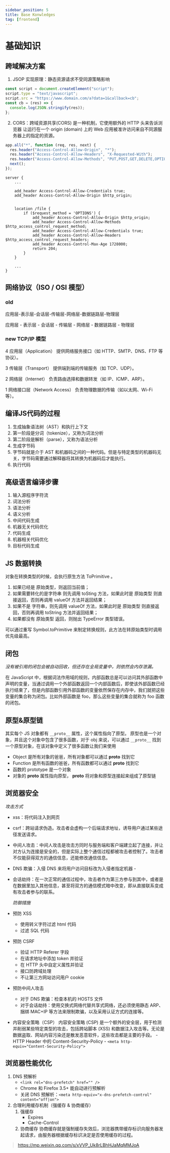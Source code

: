 ```yaml
---
sidebar_position: 5
title: Base Konwledges 
tag: [frontend]
---
```


# 基础知识

## 跨域解决方案
1. JSOP 实现原理：静态资源请求不受同源策略影响

```javascript
const script = document.createElement("script");
script.type = "text/javascript";
script.src = "https://www.domain.com/a?data=1&callback=cb";
const cb = (res) => {
  console.log(JSON.stringify(res));
};
```

2. CORS：跨域资源共享(CORS) 是一种机制，它使用额外的 HTTP 头来告诉浏览器 让运行在一个 origin (domain) 上的 Web 应用被准许访问来自不同源服务器上的指定的资源。

```javascript
app.all("*", function (req, res, next) {
  res.header("Access-Control-Allow-Origin", "*");
  res.header("Access-Control-Allow-Headers", "X-Requested-With");
  res.header("Access-Control-Allow-Methods", "PUT,POST,GET,DELETE,OPTIONS");
  next();
});
```

```shell
server {
    ...

    add_header Access-Control-Allow-Credentials true;
    add_header Access-Control-Allow-Origin $http_origin;


    location /file {
        if ($request_method = 'OPTIONS') {
            add_header Access-Control-Allow-Origin $http_origin;
            add_header Access-Control-Allow-Methods $http_access_control_request_method;
            add_header Access-Control-Allow-Credentials true;
            add_header Access-Control-Allow-Headers $http_access_control_request_headers;
            add_header Access-Control-Max-Age 1728000;
            return 204;
        }
    }

    ...
}
```

## 网络协议（ISO / OSI 模型）

### old
应用层-表示层-会话层-传输层-网络层-数据链路层-物理层

应用层 - 表示层 - 会话层 - 传输层 - 网络层 - 数据链路层 - 物理层

### new TCP/IP 模型

4	应用层（Application）	提供网络服务接口（如 HTTP、SMTP、DNS、FTP 等协议）。

3	传输层（Transport）	提供端到端的传输服务（如 TCP、UDP）。

2	网络层（Internet）	负责路由选择和数据转发（如 IP、ICMP、ARP）。

1	网络接口层（Network Access）	负责物理数据的传输（如以太网、Wi-Fi 等）。


## 编译JS代码的过程
1.  生成抽象语法树（AST）和执行上下文
2.  第一阶段是分词（tokenize），又称为词法分析
3.  第二阶段是解析（parse），又称为语法分析
4.  生成字节码
5.  字节码就是介于 AST 和机器码之间的一种代码。但是与特定类型的机器码无关，字节码需要通过解释器将其转换为机器码后才能执行。
6.  执行代码

## 高级语言编译步骤
1.  输入源程序字符流
2.  词法分析
3.  语法分析
4.  语义分析
5.  中间代码生成
6.  机器无关代码优化
7.  代码生成
8.  机器相关代码优化
9.  目标代码生成

## JS 数据转换
对象在转换类型的时候，会执行原生方法 ToPrimitive 。

1.  如果已经是 原始类型，则返回当前值；
2.  如果需要转化的是字符串 则先调用 toSting 方法，如果此时是 原始类型 则直接返回，否则再调用 valueOf 方法并返回结果；
3.  如果不是 字符串，则先调用 valueOf 方法，如果此时是 原始类型 则直接返回，否则再调用 toString 方法并返回结果；
4.  如果都没有 原始类型 返回，则抛出 TypeError 类型错误。

可以通过重写 Symbol.toPrimitive 来制定转换规则，此方法在转原始类型时调用优先级最高。

## 闭包

_没有被引用的闭包会被自动回收，但还存在全局变量中，则依然会内存泄漏。_

在 JavaScript 中，根据词法作用域的规则，内部函数总是可以访问其外部函数中声明的变量，当通过调用一个外部函数返回一个内部函数后，即使该外部函数已经执行结束了，但是内部函数引用外部函数的变量依然保存在内存中，我们就把这些变量的集合称为闭包。比如外部函数是 foo，那么这些变量的集合就称为 foo 函数的闭包。

## 原型&原型链
其实每个 JS 对象都有 `__proto__` 属性，这个属性指向了原型。
原型也是一个对象，并且这个对象中包含了很多函数，对于 obj 来说，可以通过 `__proto__` 找到一个原型对象，在该对象中定义了很多函数让我们来使用

- Object 是所有对象的爸爸，所有对象都可以通过 **__proto__** 找到它
- Function 是所有函数的爸爸，所有函数都可以通过 **__proto__** 找到它
- 函数的 prototype 是一个对象
- 对象的 **__proto__** 属性指向原型， **__proto__** 将对象和原型连接起来组成了原型链

## 浏览器安全
  _攻击方式_

- xss：将代码注入到网页
- csrf：跨站请求伪造。攻击者会虚构一个后端请求地址，诱导用户通过某些途径发送请求。
- 中间人攻击：中间人攻击是攻击方同时与服务端和客户端建立起了连接，并让对方认为连接是安全的，但是实际上整个通信过程都被攻击者控制了。攻击者不仅能获得双方的通信信息，还能修改通信信息。 
- DNS 欺骗：入侵 DNS 来将用户访问目标改为入侵者指定机器 - 
- 会话劫持：在一次正常的通信过程中，攻击者作为第三方参与到其中，或者是在数据里加入其他信息，甚至将双方的通信模式暗中改变，即从直接联系变成有攻击者参与的联系。
  
  _防御措施_
- 预防 XSS
  - 使用转义字符过滤 html 代码
  - 过滤 SQL 代码
- 预防 CSRF

  - 验证 HTTP Referer 字段
  - 在请求地址中添加 token 并验证
  - 在 HTTP 头中自定义属性并验证
  - 接口防跨域处理
  - 不让第三方网站访问用户 cookie

- 预防中间人攻击

  - 对于 DNS 欺骗：检查本机的 HOSTS 文件
  - 对于会话劫持：使用交换式网络代替共享式网络，还必须使用静态 ARP、捆绑 MAC+IP 等方法来限制欺骗，以及采用认证方式的连接等。

- 内容安全策略（CSP）
  内容安全策略 (CSP) 是一个额外的安全层，用于检测并削弱某些特定类型的攻击，包括跨站脚本 (XSS) 和数据注入攻击等。无论是数据盗取、网站内容污染还是散发恶意软件，这些攻击都是主要的手段。 - HTTP Header 中的 Content-Security-Policy - `<meta http-equiv="Content-Security-Policy">`

## 浏览器性能优化

1.  DNS 预解析
    - `<link rel="dns-prefetch" href="" />`
    - Chrome 和 Firefox 3.5+ 能自动进行预解析
    - 关闭 DNS 预解析：`<meta http-equiv="x-dns-prefetch-control" content="off|on">`
2.  合理利用缓存机制（强缓存 & 协商缓存）
    1.  强缓存
        - Expires
        - Cache-Control
    2.  协商缓存
        协商缓存就是强制缓存失效后，浏览器携带缓存标识向服务器发起请求，由服务器根据缓存标识决定是否使用缓存的过程。

> https://mp.weixin.qq.com/s/xVVP_Uk8rLBhHJaMqMMJoA
